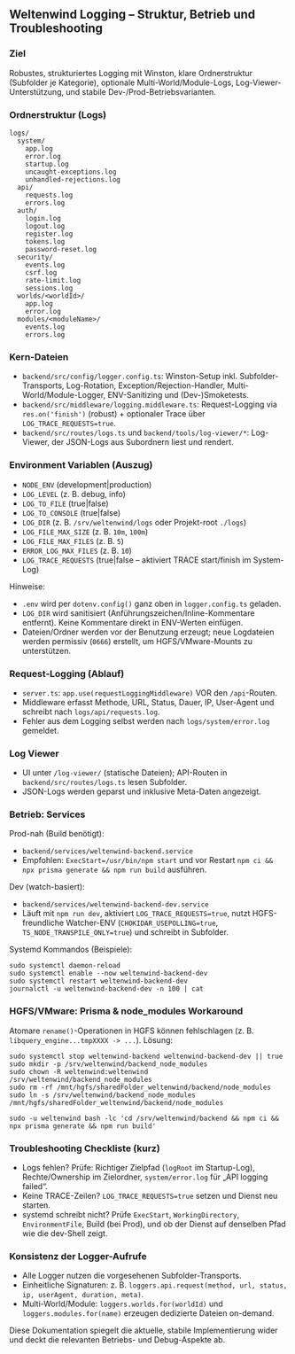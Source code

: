 ## Weltenwind Logging – Struktur, Betrieb und Troubleshooting

### Ziel
Robustes, strukturiertes Logging mit Winston, klare Ordnerstruktur (Subfolder je Kategorie), optionale Multi-World/Module-Logs, Log-Viewer-Unterstützung, und stabile Dev-/Prod-Betriebsvarianten.

### Ordnerstruktur (Logs)
```
logs/
  system/
    app.log
    error.log
    startup.log
    uncaught-exceptions.log
    unhandled-rejections.log
  api/
    requests.log
    errors.log
  auth/
    login.log
    logout.log
    register.log
    tokens.log
    password-reset.log
  security/
    events.log
    csrf.log
    rate-limit.log
    sessions.log
  worlds/<worldId>/
    app.log
    error.log
  modules/<moduleName>/
    events.log
    errors.log
```

### Kern-Dateien
- `backend/src/config/logger.config.ts`: Winston-Setup inkl. Subfolder-Transports, Log-Rotation, Exception/Rejection-Handler, Multi-World/Module-Logger, ENV-Sanitizing und (Dev-)Smoketests.
- `backend/src/middleware/logging.middleware.ts`: Request-Logging via `res.on('finish')` (robust) + optionaler Trace über `LOG_TRACE_REQUESTS=true`.
- `backend/src/routes/logs.ts` und `backend/tools/log-viewer/*`: Log-Viewer, der JSON-Logs aus Subordnern liest und rendert.

### Environment Variablen (Auszug)
- `NODE_ENV` (development|production)
- `LOG_LEVEL` (z. B. debug, info)
- `LOG_TO_FILE` (true|false)
- `LOG_TO_CONSOLE` (true|false)
- `LOG_DIR` (z. B. `/srv/weltenwind/logs` oder Projekt-root `./logs`)
- `LOG_FILE_MAX_SIZE` (z. B. `10m`, `100m`)
- `LOG_FILE_MAX_FILES` (z. B. `5`)
- `ERROR_LOG_MAX_FILES` (z. B. `10`)
- `LOG_TRACE_REQUESTS` (true|false – aktiviert TRACE start/finish im System-Log)

Hinweise:
- `.env` wird per `dotenv.config()` ganz oben in `logger.config.ts` geladen.
- `LOG_DIR` wird sanitisiert (Anführungszeichen/Inline-Kommentare entfernt). Keine Kommentare direkt in ENV-Werten einfügen.
- Dateien/Ordner werden vor der Benutzung erzeugt; neue Logdateien werden permissiv (`0666`) erstellt, um HGFS/VMware-Mounts zu unterstützen.

### Request-Logging (Ablauf)
- `server.ts`: `app.use(requestLoggingMiddleware)` VOR den `/api`-Routen.
- Middleware erfasst Methode, URL, Status, Dauer, IP, User-Agent und schreibt nach `logs/api/requests.log`.
- Fehler aus dem Logging selbst werden nach `logs/system/error.log` gemeldet.

### Log Viewer
- UI unter `/log-viewer/` (statische Dateien); API-Routen in `backend/src/routes/logs.ts` lesen Subfolder.
- JSON-Logs werden geparst und inklusive Meta-Daten angezeigt.

### Betrieb: Services
Prod-nah (Build benötigt):
- `backend/services/weltenwind-backend.service`
- Empfohlen: `ExecStart=/usr/bin/npm start` und vor Restart `npm ci && npx prisma generate && npm run build` ausführen.

Dev (watch-basiert):
- `backend/services/weltenwind-backend-dev.service`
- Läuft mit `npm run dev`, aktiviert `LOG_TRACE_REQUESTS=true`, nutzt HGFS-freundliche Watcher-ENV (`CHOKIDAR_USEPOLLING=true`, `TS_NODE_TRANSPILE_ONLY=true`) und schreibt in Subfolder.

Systemd Kommandos (Beispiele):
```
sudo systemctl daemon-reload
sudo systemctl enable --now weltenwind-backend-dev
sudo systemctl restart weltenwind-backend-dev
journalctl -u weltenwind-backend-dev -n 100 | cat
```

### HGFS/VMware: Prisma & node_modules Workaround
Atomare `rename()`-Operationen in HGFS können fehlschlagen (z. B. `libquery_engine...tmpXXXX -> ...`). Lösung:
```
sudo systemctl stop weltenwind-backend weltenwind-backend-dev || true
sudo mkdir -p /srv/weltenwind/backend_node_modules
sudo chown -R weltenwind:weltenwind /srv/weltenwind/backend_node_modules
sudo rm -rf /mnt/hgfs/sharedFolder_weltenwind/backend/node_modules
sudo ln -s /srv/weltenwind/backend_node_modules /mnt/hgfs/sharedFolder_weltenwind/backend/node_modules

sudo -u weltenwind bash -lc 'cd /srv/weltenwind/backend && npm ci && npx prisma generate && npm run build'
```

### Troubleshooting Checkliste (kurz)
- Logs fehlen? Prüfe: Richtiger Zielpfad (`logRoot` im Startup-Log), Rechte/Ownership im Zielordner, `system/error.log` für „API logging failed“.
- Keine TRACE-Zeilen? `LOG_TRACE_REQUESTS=true` setzen und Dienst neu starten.
- systemd schreibt nicht? Prüfe `ExecStart`, `WorkingDirectory`, `EnvironmentFile`, Build (bei Prod), und ob der Dienst auf denselben Pfad wie die dev-Shell zeigt.

### Konsistenz der Logger-Aufrufe
- Alle Logger nutzen die vorgesehenen Subfolder-Transports.
- Einheitliche Signaturen: z. B. `loggers.api.request(method, url, status, ip, userAgent, duration, meta)`.
- Multi-World/Module: `loggers.worlds.for(worldId)` und `loggers.modules.for(name)` erzeugen dedizierte Dateien on-demand.

Diese Dokumentation spiegelt die aktuelle, stabile Implementierung wider und deckt die relevanten Betriebs- und Debug-Aspekte ab.


